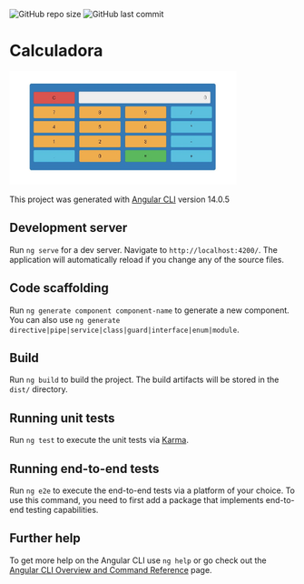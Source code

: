 ![GitHub repo size](https://img.shields.io/github/repo-size/Pedrodev3/calculadora-app.github.io) ![GitHub last commit](https://img.shields.io/github/last-commit/Pedrodev3/calculadora-app.github.io)

# Calculadora

<img src="./img/Calculadora.jpg" width="400em" height="200em" alt="Calculadora" />

This project was generated with [Angular CLI](https://github.com/angular/angular-cli) version 14.0.5

## Development server

Run `ng serve` for a dev server. Navigate to `http://localhost:4200/`. The application will automatically reload if you change any of the source files.

## Code scaffolding

Run `ng generate component component-name` to generate a new component. You can also use `ng generate directive|pipe|service|class|guard|interface|enum|module`.

## Build

Run `ng build` to build the project. The build artifacts will be stored in the `dist/` directory.

## Running unit tests

Run `ng test` to execute the unit tests via [Karma](https://karma-runner.github.io).

## Running end-to-end tests

Run `ng e2e` to execute the end-to-end tests via a platform of your choice. To use this command, you need to first add a package that implements end-to-end testing capabilities.

## Further help

To get more help on the Angular CLI use `ng help` or go check out the [Angular CLI Overview and Command Reference](https://angular.io/cli) page.
